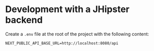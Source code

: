 # Development with a JHipster backend

Create a `.env` file at the root of the project with the following content:

```
NEXT_PUBLIC_API_BASE_URL=http://localhost:8080/api
```
